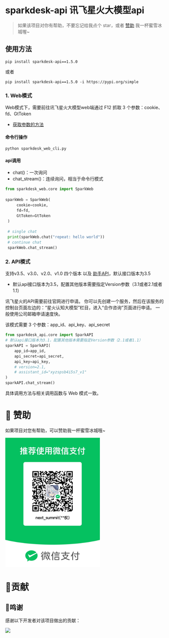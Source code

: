 # sparkdesk-api 讯飞星火大模型api
> 如果该项目对你有帮助，不要忘记给我点个 star，或者 [赞助](https://github.com/HildaM/sparkdesk-api#-%E8%B5%9E%E5%8A%A9) 我一杯蜜雪冰城喔~
## 使用方法
```shell
pip install sparkdesk-api==1.5.0
```
或者
```shell
pip install sparkdesk-api==1.5.0 -i https://pypi.org/simple
```

### 1. Web模式
Web模式下，需要前往讯飞星火大模型web端通过 F12 抓取 3 个参数：cookie、fd、GtToken
- [获取参数的方法](https://github.com/HildaM/sparkdesk-api/tree/main/docs)

#### 命令行操作
```shell
python sparkdesk_web_cli.py
```

#### api调用
- chat()：一次询问
- chat_stream()：连续询问，相当于命令行模式
```python
from sparkdesk_web.core import SparkWeb

sparkWeb = SparkWeb(
     cookie=cookie,
     fd=fd,
     GtToken=GtToken
 )

 # single chat
 print(sparkWeb.chat("repeat: hello world"))
 # continue chat
 sparkWeb.chat_stream()
```

### 2. API模式
支持v3.5、v3.0、v2.0、v1.0 四个版本 以及 [助手API](https://xinghuo.xfyun.cn/botcenter/createbot)，默认接口版本为3.5
- 默认api接口版本为3.5，配置其他版本需要指定Version参数（3.1或者2.1或者1.1）

讯飞星火的API需要前往官网进行申请。
你可以先创建一个服务，然后在该服务的控制台页面左边的：“星火认知大模型”栏目，进入“合作咨询”页面进行申请。
一般使用公司邮箱申请速度快。

该模式需要 3 个参数：app_id、api_key、api_secret
```python
from sparkdesk_api.core import SparkAPI
# 默认api接口版本为3.1，配置其他版本需要指定Version参数（2.1或者1.1）
sparkAPI = SparkAPI(
    app_id=app_id,
    api_secret=api_secret,
    api_key=api_key,
    # version=2.1,
    # assistant_id="xyzspsb4i5s7_v1"
)
sparkAPI.chat_stream()
```

具体调用方法与相关调用函数与 Web 模式一致。

# 🙏 赞助
如果项目对您有帮助，可以赞助我一杯蜜雪冰城哦~
<div>
  <img src="docs/赞助.jpg" style="width: 300px;">
</div>

# 🤝贡献

## 🎉鸣谢

感谢以下开发者对该项目做出的贡献：

<a href="https://github.com/HildaM/sparkdesk-api/graphs/contributors">
  <img src="https://contrib.rocks/image?repo=HildaM/sparkdesk-api" />
</a>
